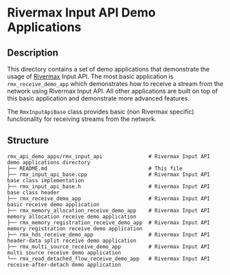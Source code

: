 # Rivermax Input API Demo Applications

## Description

This directory contains a set of demo applications that demonstrate the usage of
[Rivermax](https://developer.nvidia.com/networking/rivermax) Input API. The most basic
application is `rmx_receive_demo_app` which demonstrates how to receive a stream from
the network using Rivermax Input API. All other applications are built on top of this
basic application and demonstrate more advanced features.

The `RmxInputApiBase` class provides basic (non Rivermax specific) functionality for receiving streams from the network.

## Structure

```
rmx_api_demo_apps/rmx_input_api               # Rivermax Input API demo applications directory
├── README.md                                 # This file
├── rmx_input_api_base.cpp                    # Rivermax Input API base class implementation
├── rmx_input_api_base.h                      # Rivermax Input API base class header
├── rmx_receive_demo_app                      # Rivermax Input API basic receive demo application
├── rmx_memory_allocation_receive_demo_app    # Rivermax Input API memory allocation receive demo application
├── rmx_memory_registration_receive_demo_app  # Rivermax Input API memory registration receive demo application
├── rmx_hds_receive_demo_app                  # Rivermax Input API header-data split receive demo application
├── rmx_multi_source_receive_demo_app         # Rivermax Input API multi source receive demo application
└── rmx_read_detached_flow_receive_demo_app   # Rivermax Input API receive-after-detach demo application
```
